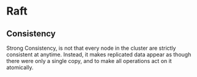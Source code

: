 # Raft

## Consistency 

Strong Consistency, is not that every node in the cluster are strictly consistent at anytime. Instead, it makes replicated data appear as though there were only a single copy, and to make all operations act on it atomically.